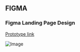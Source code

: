 ## FIGMA
### Figma Landing Page Design

[Prototype link](linkhere "Figma 2021 Crash Course by Example")

![Image](linkhere)

#### 

#### 

#### 

#### 

#### 

#### 

#### 

#### 

#### 

#### 

#### 